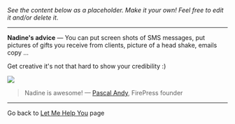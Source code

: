 *See the content below as a placeholder. Make it your own! Feel free to edit it and/or delete it*.

---

**Nadine's advice** — You can put screen shots of SMS messages, put pictures of gifts you receive from clients, picture of a head shake, emails copy ...

Get creative it's not that hard to show your credibility :)

![](http://)

> Nadine is awesome! — [Pascal Andy](http://pascalandy.com/), FirePress founder

---

Go back to [Let Me Help You](/let-me-help-you/) page